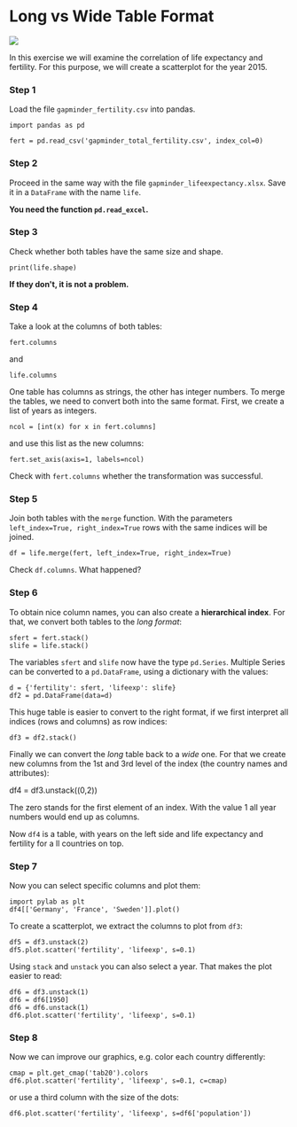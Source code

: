 
# Long vs Wide Table Format

![](long_vs_wide.png)

In this exercise we will examine the correlation of life expectancy and fertility.
For this purpose, we will create a scatterplot for the year 2015.

### Step 1

Load the file `gapminder_fertility.csv` into pandas.

    import pandas as pd

    fert = pd.read_csv('gapminder_total_fertility.csv', index_col=0)

### Step 2

Proceed in the same way with the file `gapminder_lifeexpectancy.xlsx`. Save it in a `DataFrame` with the name `life`.

**You need the function `pd.read_excel`.**

### Step 3

Check whether both tables have the same size and shape.

    print(life.shape)

**If they don't, it is not a problem.**

### Step 4

Take a look at the columns of both tables:

    fert.columns

and

    life.columns

One table has columns as strings, the other has integer numbers. To merge the tables, we need to convert both into the same format. First, we create a list of years as integers.

    ncol = [int(x) for x in fert.columns]

and use this list as the new columns:

    fert.set_axis(axis=1, labels=ncol)

Check with `fert.columns` whether the transformation was successful.


### Step 5

Join both tables with the `merge` function. With the parameters `left_index=True, right_index=True` rows with the same indices will be joined.

    df = life.merge(fert, left_index=True, right_index=True)

Check `df.columns`. What happened?

### Step 6

To obtain nice column names, you can also create a **hierarchical index**. For that, we convert both tables to the *long format*:

    sfert = fert.stack()
    slife = life.stack()

The variables `sfert` and `slife` now have the type `pd.Series`. Multiple Series can be converted to a `pd.DataFrame`, using a dictionary with the values:

    d = {'fertility': sfert, 'lifeexp': slife}
    df2 = pd.DataFrame(data=d)

This huge table is easier to convert to the right format, if we first interpret all indices (rows and columns) as row indices:

    df3 = df2.stack()

Finally we can convert the *long* table back to a *wide* one. For that we create new columns from the 1st and 3rd level of the index (the country names and attributes):

   df4 = df3.unstack((0,2))

The zero stands for the first element of an index. With the value 1 all year numbers would end up as columns.

Now `df4` is a table, with years on the left side and life expectancy and fertility for a ll countries on top.

### Step 7

Now you can select specific columns and plot them:

    import pylab as plt
    df4[['Germany', 'France', 'Sweden']].plot()

To create a scatterplot, we extract the columns to plot from  `df3`:

    df5 = df3.unstack(2)
    df5.plot.scatter('fertility', 'lifeexp', s=0.1)

Using `stack` and `unstack` you can also select a year. That makes the plot easier to read:

    df6 = df3.unstack(1)
    df6 = df6[1950]     
    df6 = df6.unstack(1)
    df6.plot.scatter('fertility', 'lifeexp', s=0.1)

### Step 8

Now we can improve our graphics, e.g. color each country differently:

    cmap = plt.get_cmap('tab20').colors
    df6.plot.scatter('fertility', 'lifeexp', s=0.1, c=cmap)

or use a third column with the size of the dots:

    df6.plot.scatter('fertility', 'lifeexp', s=df6['population'])
